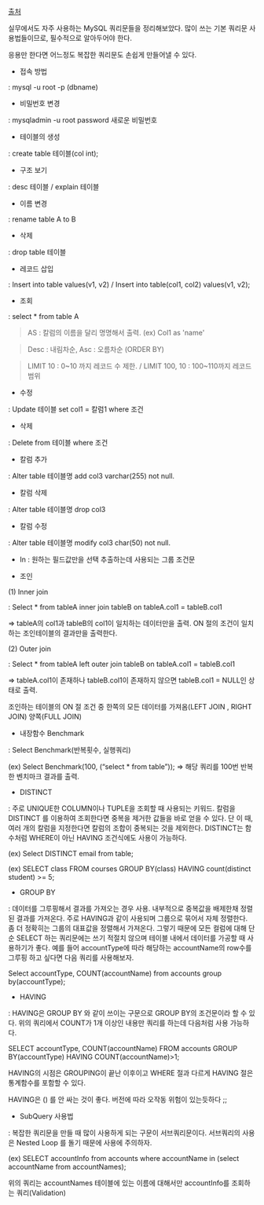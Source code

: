 [출처](https://jins-dev.tistory.com/entry/MySql-%EA%B8%B0%EB%B3%B8-%EC%BF%BC%EB%A6%AC%EB%AC%B8%EB%93%A4-%EC%A0%95%EB%A6%AC?category=760014)

실무에서도 자주 사용하는 MySQL 쿼리문들을 정리해보았다. 많이 쓰는 기본 쿼리문 사용법들이므로, 필수적으로 알아두어야 한다.

응용만 한다면 어느정도 복잡한 쿼리문도 손쉽게 만들어낼 수 있다.



- 접속 방법

 : mysql -u root -p (dbname)



- 비밀번호 변경

 : mysqladmin -u root password 새로운 비밀번호



- 테이블의 생성

 : create table 테이블(col int);



- 구조 보기

 : desc 테이블 / explain 테이블



- 이름 변경

 : rename table A to B



- 삭제

 : drop table 테이블



- 레코드 삽입

 : Insert into table values(v1, v2) / Insert into table(col1, col2) values(v1, v2);



- 조회

 : select * from table A

> AS : 칼럼의 이름을 달리 명명해서 출력. (ex) Col1 as 'name'

> Desc : 내림차순, Asc : 오름차순 (ORDER BY)

> LIMIT 10 : 0~10 까지 레코드 수 제한. / LIMIT 100, 10 : 100~110까지 레코드 범위



- 수정

 : Update 테이블 set col1 = 칼럼1 where 조건



- 삭제

 : Delete from 테이블 where 조건



- 칼럼 추가

 : Alter table 테이블명 add col3 varchar(255) not null.



- 칼럼 삭제

 : Alter table 테이블명 drop col3



- 칼럼 수정

 : Alter table 테이블명 modify col3 char(50) not null.



- In : 원하는 필드값만을 선택 추출하는데 사용되는 그룹 조건문





- 조인

(1)   Inner join

 : Select * from tableA inner join tableB on tableA.col1 = tableB.col1

 => tableA의 col1과 tableB의 col1이 일치하는 데이터만을 출력. ON 절의 조건이 일치하는 조인테이블의 결과만을 출력한다.





(2)   Outer join

 : Select * from tableA left outer join tableB on tableA.col1 = tableB.col1

 => tableA.col1이 존재하나 tableB.col1이 존재하지 않으면 tableB.col1 = NULL인 상태로 출력. 

 조인하는 테이블의 ON 절 조건 중 한쪽의 모든 데이터를 가져옴(LEFT JOIN , RIGHT JOIN) 양쪽(FULL JOIN)





- 내장함수 Benchmark

 : Select Benchmark(반복횟수, 실행쿼리)

(ex) Select Benchmark(100, (“select * from table”)); => 해당 쿼리를 100번 반복한 벤치마크 결과를 출력.





- DISTINCT

 : 주로 UNIQUE한 COLUMN이나 TUPLE을 조회할 때 사용되는 키워드. 칼럼을 DISTINCT 를 이용하여 조회한다면 중복을 제거한 값들을 바로 얻을 수 있다. 단 이 때, 여러 개의 칼럼을 지정한다면 칼럼의 조합이 중복되는 것을 제외한다. DISTINCT는 함수처럼 WHERE이 아닌 HAVING 조건식에도 사용이 가능하다. 



(ex) Select DISTINCT email from table;



(ex) SELECT class FROM courses GROUP BY(class) HAVING count(distinct student) >= 5;





- GROUP BY

 : 데이터를 그루핑해서 결과를 가져오는 경우 사용. 내부적으로 중복값을 배제한채 정렬된 결과를 가져온다. 주로 HAVING과 같이 사용되며 그룹으로 묶어서 자체 정렬한다. 좀 더 정확히는 그룹의 대표값을 정렬해서 가져온다. 그렇기 때문에 모든 컬럼에 대해 단순 SELECT 하는 쿼리문에는 쓰기 적절치 않으며 테이블 내에서 데이터를 가공할 때 사용하기가 좋다. 예를 들어 accountType에 따라 해당하는 accountName의 row수를 그루핑 하고 싶다면 다음 쿼리를 사용해보자. 


Select accountType, COUNT(accountName) from accounts group by(accountType);





- HAVING

 : HAVING은 GROUP BY 와 같이 쓰이는 구문으로 GROUP BY의 조건문이라 할 수 있다. 위의 쿼리에서 COUNT가 1개 이상인 내용만 쿼리를 하는데 다음처럼 사용 가능하다. 



SELECT accountType, COUNT(accountName) FROM accounts GROUP BY(accountType) HAVING COUNT(accountName)>1; 



HAVING의 시점은 GROUPING이 끝난 이후이고 WHERE 절과 다르게 HAVING 절은 통계함수를 포함할 수 있다.

HAVING은 () 를 안 싸는 것이 좋다. 버전에 따라 오작동 위험이 있는듯하다 ;;





- SubQuery 사용법

 : 복잡한 쿼리문을 만들 때 많이 사용하게 되는 구문이 서브쿼리문이다. 서브쿼리의 사용은 Nested Loop 를 돌기 때문에 사용에 주의하자.



(ex) SELECT accountInfo from accounts where accountName in (select accountName from accountNames);



위의 쿼리는 accountNames 테이블에 있는 이름에 대해서만 accountInfo를 조회하는 쿼리(Validation)





